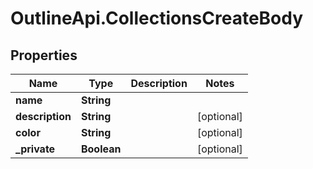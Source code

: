 # OutlineApi.CollectionsCreateBody

## Properties
Name | Type | Description | Notes
------------ | ------------- | ------------- | -------------
**name** | **String** |  | 
**description** | **String** |  | [optional] 
**color** | **String** |  | [optional] 
**_private** | **Boolean** |  | [optional] 
